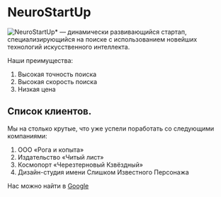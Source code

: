 # NeuroStartUp
![NeuroStartUp* — динамически развивающийся стартап, специализирующийся на поиске с использованием новейших технологий искусственного интеллекта.](https://netology-code.github.io/git-homeworks/introduction/assets/logo.png)

Наши преимущества:
1. Высокая точность поиска
2. Высокая скорость поиска
3. Низкая цена

## Список клиентов.
   
Мы на столько крутые, что уже успели поработать со следующими компаниями:

1. ООО «Рога и копыта»
2. Издательство «Читый лист»
3. Космопорт «Черезтерновый Кзвёздный»
4. Дизайн-студия имени Слишком Известного Персонажа

Нас можно найти в [Google](https://www.google.com/)